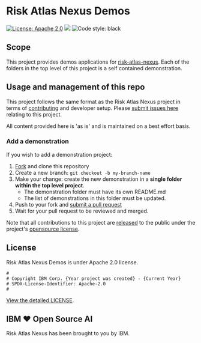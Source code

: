 <!-- This should be the location of the title of the repository, normally the short name -->
# Risk Atlas Nexus Demos

[![License: Apache 2.0](https://img.shields.io/badge/License-Apache%202.0-yellow.svg)](https://www.apache.org/licenses/LICENSE-2.0) [![](https://img.shields.io/badge/python-3.11-blue.svg)](https://www.python.org/downloads/) <img alt="Code style: black" src="https://img.shields.io/badge/code%20style-black-000000.svg"></a>

## Scope

This project provides demos applications for [risk-atlas-nexus](https://github.com/IBM/risk-atlas-nexus).  Each of the folders in the top level of this project is a self contained demonstration.

## Usage and management of this repo

This project follows the same format as the Risk Atlas Nexus project in terms of [contributing](https://github.com/IBM/risk-atlas-nexus/blob/main/CONTRIBUTING.md) and developer setup. Please [submit issues here](https://github.com/IBM/risk-atlas-nexus/issues/new/choose) relating to this project.

All content provided here is 'as is' and is maintained on a best effort basis.


### Add a demonstration
[fork]: https://github.com/IBM/risk-atlas-nexus-demos/fork
[pr]: https://github.com/IBM/risk-atlas-nexus-demos/compare
[released]: https://help.github.com/articles/github-terms-of-service/
If you wish to add a demonstration project:
1. [Fork][fork] and clone this repository
2. Create a new branch: `git checkout -b my-branch-name`
3. Make your change: create the new demonstration in a **single folder within the top level project**.
    - The demonstration folder must have its own README.md
    - The list of demonstrations in this folder must be updated.
4. Push to your fork and [submit a pull request][pr]
5. Wait for your pull request to be reviewed and merged.

Note that all contributions to this project are [released][released] to the public under the project's [opensource license](https://github.com/IBM/risk-atlas-nexus-demos/blob/main/LICENSE).


## License
Risk Atlas Nexus Demos is under Apache 2.0 license.

```text
#
# Copyright IBM Corp. {Year project was created} - {Current Year}
# SPDX-License-Identifier: Apache-2.0
#
```

[View the detailed LICENSE](LICENSE).


## IBM ❤️ Open Source AI

Risk Atlas Nexus has been brought to you by IBM.
